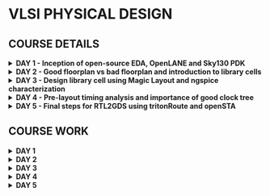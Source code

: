 # VLSI PHYSICAL DESIGN

## COURSE DETAILS

<details>

<summary><b> DAY 1 - Inception of open-source EDA, OpenLANE and Sky130 PDK </b></summary>

+ How to talk to computers
  - Introduction to QFN-48 Package, chip, pads, core, die and IPs
  - Introduction to RISC-V
  - From Software Applications to Hardware
+ SoC design and OpenLANE
  - Introduction to all components of open-source digital asic design
  - Simplified RTL2GDS flow
  - Introduction to OpenLANE and Strive chipsets
  - Introduction to OpenLANE detailed ASIC design flow
+ Get familiar to open-source EDA tools
  - OpenLANE Directory structure in detail
  - Design Preparation Step
  - Review files after design prep and run synthesis
  - OpenLANE Project Git Link Description
  - Steps to characterize synthesis results
  
</details>

<details>

<summary><b> DAY 2 - Good floorplan vs bad floorplan and introduction to library cells </b></summary>

+ Chip Floor planning considerations
  - Utilization factor and aspect ratio
  - Concept of pre-placed cells
  - De-coupling capacitors
  - Power planning
  - Pin placement and logical cell placement blockage
  - Steps to run floorplan using OpenLANE
  - Review floorplan files and steps to view floorplan
  - Review floorplan layout in Magic
+ Library Binding and Placement
  - Netlist binding and initial place design
  - Optimize placement using estimated wire-length and capacitance
  - Final placement optimization
  - Need for libraries and characterization
  - Congestion aware placement using RePlAce
+ Cell design and characterization flows
  - Inputs for cell design flow
  - Circuit design step
  - Layout design step
  - Typical characterization flow
+ General timing characterization parameters
  - Timing threshold definitions
  - Propagation delay and transition time
  
</details>

<details>

<summary><b> DAY 3 - Design library cell using Magic Layout and ngspice characterization </b></summary>

+ Labs for CMOS inverter ngspice simulations
  - IO placer revision
  - SPICE deck creation for CMOS inverter
  - SPICE simulation lab for CMOS inverter
  - Switching Threshold Vm
  - Static and dynamic simulation of CMOS inverter
  - Lab steps to git clone vsdstdcelldesign
+ Inception of Layout and CMOS fabrication process
  - Create Active regions
  - Formation of N-well and P-well
  - Formation of gate terminal
  - Lightly doped drain (LDD) formation
  - Source and drain formation
  - Local interconnect formation
  - Higher level metal formation
  - Lab introduction to Sky130 basic layers layout and LEF using inverter
  - Lab steps to create std cell layout and extract spice netlist
+ Sky130 Tech File Labs
  - Lab steps to create final SPICE deck using Sky130 tech
  - Lab steps to characterize inverter using sky130 model files
  - Lab introduction to Magic tool options and DRC rules
  - Lab introduction to Sky130 pdk's and steps to download labs
  - Lab introduction to Magic and steps to load Sky130 tech-rules
  - Lab exercise to fix poly.9 error in Sky130 tech-file
  - Lab exercise to implement poly resistor spacing to diff and tap
  - Lab challenge exercise to describe DRC error as geometrical construct
  - Lab challenge to find missing or incorrect rules and fix them

</details>

<details>

<summary><b> DAY 4 - Pre-layout timing analysis and importance of good clock tree </b></summary>

+ Timing modelling using delay tables
  - Lab steps to convert grid info to track info
  - Lab steps to convert magic layout to std cell LEF
  - Introduction to timing libs and steps to include new cell in synthesis
  - Introduction to delay tables
  - Delay table usage Part 1
  - Delay table usage Part 2
  - Lab steps to configure synthesis settings to fix slack and include vsdinv
+ Timing analysis with ideal clocks using openSTA
  - Setup timing analysis and introduction to flip-flop setup time
  - Introduction to clock jitter and uncertainty
  - Lab steps to configure OpenSTA for post-synth timing analysis
  - Lab steps to optimize synthesis to reduce setup violations
  - Lab steps to do basic timing ECO
+ Clock tree synthesis TritonCTS and signal integrity
  - Clock tree routing and buffering using H-Tree algorithm
  - Crosstalk and clock net shielding
  - Lab steps to run CTS using TritonCTS
  - Lab steps to verify CTS runs
+ Timing analysis with real clocks using openSTA
  - Setup timing analysis using real clocks
  - Hold timing analysis using real clocks
  - Lab steps to analyze timing with real clocks using OpenSTA
  - Lab steps to execute OpenSTA with right timing libraries and CTS assignment
  - Lab steps to observe impact of bigger CTS buffers on setup and hold timing
  
</details>

<details>

<summary><b> DAY 5 - Final steps for RTL2GDS using tritonRoute and openSTA </b></summary>

+ Routing and design rule check (DRC)
  - Introduction to Maze Routing and Lee's algorithm
  - Lee's Algorithm conclusion
  - Design Rule Check
+ Power Distribution Network and routing
  - Lab steps to build power distribution network
  - Lab steps from power straps to std cell power
  - Basics of global and detail routing and configure TritonRoute
+ TritonRoute Features
  - TritonRoute feature 1 - Honors pre-processed route guides
  - TritonRoute Feature2 & 3 - Inter-guide connectivity and intra- & inter-layer routing
  - TritonRoute method to handle connectivity
  - Routing topology algorithm and final files list post-route
  
</details>

## COURSE WORK

<details>

<summary><b> DAY 1 </b></summary>

## How to talk to computers
Any board is the processor/SoC with interfaces. Packages have predefined pins and these are connected to the chip using wires. Packages have components like pads (signals going inside the chip or out of the chip go through the pads), core (where all the digital logic sits),die, foundry IPs (like SRAM, ADC, DAC, PLL) and macros (like the SoC and SPI)

## SoC design and OpenLANE
For digital ASIC design we require RTL IPs, EDA tools and PDK data. PDK is the interface between the FAB and the designers. It contains process design rules, device models, digital standard cell libraries, IO libraries and much more. To go from RTL to GDS we need to follow the following steps – synthesis, floor/power planning, placement, clock tree synthesis, routing and sign off.

Synthesis – converts RTL into a circuit of components from the standard cell library.

Floor and power planning – partition the chip die between different system building blocks and place the IO pads or define the dimensions, pin locations and routing tracks.

Placement - place the cells on the floorplan rows. We have global and detailed placement.

Clock tree synthesis – create clock distribution network with minimum clock skew.

Routing – Implement interconnects using the available metal layers. We have global and detailed routing.

Sign off – DRC, LVS and STA

OpenLane can be used to harden macros and chips. RTL synthesis is done by yosys and abc. Yosys converts to netlist and abc maps it to a technology library. OpenROAD is used to perform place and route. 
Shown below is the OpenLane design flow

![image](https://github.com/ks-vandana/pes_pd/blob/main/DAY%201/OpenLane_design_flow.png)

## Get familiar to open-source EDA tools 
We are going to see the results of synthesis on OpenLane for a predefined design file **picorv32a**.

After installation is successful run the following commands
```
cd OpenLane
sudo make mount
./flow.tcl -interactive
```
After the previous command we enter in the interactive mode of OpenLane which lets us execute the design flow step by step. We will start with synthesis and check the reports.
```
package require openlane 0.9
prep -design <file_name>
run_synthesis
```

![image](https://github.com/ks-vandana/pes_pd/blob/main/DAY%201/run_synthesis.png)

It is required to give the command **package require openlane 0.9** every time we open the interactive mode.
On running the command **run_synthesis** we can check our designs folder to find a report.
```
cd ../OpenLane/designs/picorv32a/runs/RUN_2023.09.09_18.41.06/reports/synthesis/
```
**RUN_2023.09.09_18.41.06** is the most recent run that was performed. 
Navigate to the above folder and open **1-synthesis.AREA_0.stat.rpt**

![image](https://github.com/ks-vandana/pes_pd/blob/main/DAY%201/run_synthesis_report.png)

From this report we can see that the total number of cells = 10104 and the number of sky130_fd_sc_hd_dfxtp_2 (this is the standard cell for d flip flop) = 1596. Thus the ratio of cells which are d flip flops is 0.157

</details>


<details>

<summary><b> DAY 2 </b></summary>

## Chip Floor planning considerations
1) Define the width and height of the core and die: we first begin with a netlist. Calculate the area occupied by the netlist on a silicon wafer. Inside the die, we have a core, where we place our digital logic. A die is a small semiconductor material specimen on which the fundamental circuit is fabricated. Utilization factor = area occupied by the netlist/total area of the core. Aspect ratio = height/width.

2) Define the location of preplaced cells: Some cells perform certain tasks and can be re-instantiated multiple times like memory, clock gating cells, comparator, mux, and more. These IPs have user-defined locations and hence are placed on the chip before placement and routing which is why we refer to them as preplaced cells.  The location of these cells is not modified during the PNR stages.

3) surround pre-placed cells with decoupling capacitors: VDD takes care of the transition from 0 to 1. VSS takes care of the transition from 1 to 0. To connect VDD or VSS to the circuit we require wires, Since wires have physical dimensions, they will have resistance and inductances. These will reduce the supplied voltages. If the voltage drop is not in the noise margin range, the signal will be in an undefined area. So we can't guarantee that signal is 1 or 0. To prevent this, we add decoupling capacitors in parallel with the circuit. Every time the circuit switches, current is drawn from the capacitors. The RL network is used to replenish the charge in the capacitor.

4) Power planning: When we have a bus of n bits and some logical operation must be done on it, the lines of the bus will either discharge or charge. When multiple capacitors discharge to VSS, the voltage of VSS might increase (ground bounce). When multiple capacitors charge to VDD, the voltage of VDD might decrease (voltage droop). Thus instead of power coming from one source, if it comes from multiple sources, we can avoid signals going into the undefined area.

5) Pin placement: All input pins are on the left-hand side and all the output pins are on the right-hand side.

6) Logical cell placement blockage: We block the area occupied by the pins to prevent the PNR tool from placing logical blocks where the pins are present. 

If installation of OpenLane was a local installation, use the following commands to set up **magic** and **PDKs**

For magic:
```
sudo apt-get update
sudo apt-get install magic
```
For PDK: 
```
git clone https://github.com/RTimothyEdwards/open_pdks.git git_open_pdks
cd ~/git_open_pdks
./configure --enable-sky130-pdk --with-sky130-variants=all --prefix=/home/<unixusername>
make
make install
```
In this lab we are going to see the floorplan of our previously synthesized design picorv32a. Use the following commands.
```
cd OpenLane
sudo make mount
./flow.tcl -interactive
package require openlane 0.9
prep -design <file_name>
run_synthesis
run_floorplan
```
![image](https://github.com/ks-vandana/pes_pd/blob/main/DAY%202/openlane_floorplan.png)

Once floorplan is complete we need to open it in magic to view the floorplan.
```
cd ../OpenLane/designs/picorv32a/runs/<most_recent_run>/results/floorplan/
magic -T ../git_open_pdks/sky130/magic/sky130.tech lef read ../OpenLane/designs/picorv32a/runs/<most_recent_run>/tmp/merged.nom.lef def read picorv32.def &
```
![image](https://github.com/ks-vandana/pes_pd/blob/main/DAY%202/view_floorplan.png)

Once magic opens, we can see the cell. Use **s** and then **v** to center the floorplan. Use **z** to zoom in.

![image](https://github.com/ks-vandana/pes_pd/blob/main/DAY%202/floorplan.png)

![image](https://github.com/ks-vandana/pes_pd/blob/main/DAY%202/pins%20in%20floorplan.png)

![image](https://github.com/ks-vandana/pes_pd/blob/main/DAY%202/cells%20in%20floorplan.png)

![image](https://github.com/ks-vandana/pes_pd/blob/main/DAY%202/standard%20cells%20in%20floorplan.png)


## Library Binding and Placement
This part discusses about placement and the steps involved in it.
Placement and routing
1) Bind netlist with physical cells: The library consists of various flavors of standard cells and their respective timing information and required conditions. It also contains the width and height of each cell.
2) Placement: We place the cells in the available space of the floorplan as close as possible to their respective input and output pins.
3) Optimize placement: This is the stage where we estimate wire length and capacitance and based on that, we place repeaters or buffers. This will prevent the loss of signals. The drawback is that area increases but signal integrity is maintained.

In this lab we are going to see the placement of our previously floorplanned design picorv32a. Use the following commands.
```
cd OpenLane
sudo make mount
./flow.tcl -interactive
package require openlane 0.9
prep -design <file_name>
run_synthesis
run_floorplan
run_placement
```
To view the placement we need to invoke **magic** using the following commands
```
cd ../OpenLane/designs/picorv32a/runs/<most_recent_run>/results/placement/
magic -T ../git_open_pdks/sky130/magic/sky130.tech lef read ../OpenLane/designs/picorv32a/runs/<most_recent_run>/tmp/merged.nom.lef def read picorv32.def &
```

![image](https://github.com/ks-vandana/pes_pd/blob/main/DAY%202/view_placement.png)

This opens up magic where we can see the global placement of the standard cells

![image](https://github.com/ks-vandana/pes_pd/blob/main/DAY%202/placement.png)

![image](https://github.com/ks-vandana/pes_pd/blob/main/DAY%202/placement_std_cells.png)

## Cell design and characterization flows
Cell design flow has 3 parts – inputs, design steps, and outputs. 
Inputs to design a standard cell are PDKs which contain DRC and LVS rules, SPICE models, library, and user-defined specs. SPICE model parameters are the parameters that we get from the foundary. 
Design steps are circuit design, layout design and characterization.
 Circuit design has 2 steps – implement the design and model the NMOS and PMOS to meet the requirements. 
Layout design requires us to get the PMOS and NMOS network graphs from the network. Next we obtain the Euler’s path and get the stick diagram of the layout. We then convert the stick diagram into a layout while adhering to the inputs obtained from previous stages.  
Characterization gives us timing, noise and power information.
Output of circuit design is circuit description language (CDL). Output of layout design is GDS, LEF and extracted spice netlist. Output of characterization is timing, noise, power .libs and functionality of the circuit. 

Characterization flow has the following steps
1) Read the model files
2) Read the extracted SPICE netlist
3) Recognize the behaviour of the circuit
4) Read the models of the sub-circuits
5) Attach the necessary power sources
6) Apply the stimulus
7) Provide necessary output capacitances
8) Provide necessary simulation commands
9) 
Feed in the outputs of the 8 steps to the characterization software tool called GUNA. It will give output as a model that contains timing, noise, power .libs and functionality of the circuit. 

## General timing characterization parameters
Timing threshold definitions are – slew_low_rise_thr,  slew_high_rise_thr, slew_low_fall_thr, slew_high_fall_thr, in_rise_thr, in_fall_thr, out_rise_thr, and out_fall_thr. 
Propagation delay uses in_rise_thr, in_fall_thr, out_rise_thr, and out_fall_thr. Transition time for low to high uses slew_low_rise_thr and  slew_high_rise_thr. Transition time for high to low uses slew_low_fall_thr and slew_high_fall_thr


</details>

<details>

<summary><b> DAY 3 </b></summary>

## Labs for CMOS inverter ngspice simulations
SPICE deck is the connectivity information of the netlist, the inputs necessary, tap points etc. We need to define the component values like W/L ratios, capacitance values, VDD and VSS values. Next we need to identify and name the nodes. 
CMOS circuits are very robust. The parameter that define the robustness of CMOS is switching threshold: This is the point where Vin = Vout = Vm. When we compare 2 circuits where the 1st one has Wn < Wp and the 2nd one has Wn != Wp, Vm2>Vm1. At Vm, Idsp = -Idsn. 

Use the following commands to git clone the required repo
```
cd OpenLane
git clone https://github.com/nickson-jose/vsdstdcelldesign.git
cd vsdstdcelldesign
```
Then find the sky130.tech file and move to the above directory
```
cd ../
cp sky130A.tech ../OpenLane/vsdstdcelldesign/
```
To view the layout of the inverter, use the following command
```
magic -T sky130A.tech sky130_inv.mag &
```
The version of magic on my system is 8.3.105 and to view the layout you need to have the file sky130A.tech which can be downloaded from [https://github.com/praharshapm/vsdmixedsignalflow/blob/master/sky130A.tech](https://github.com/praharshapm/vsdmixedsignalflow/blob/master/sky130A.tech). This file must be downloaded into the **vsdstdcelldesign** folder to run the above command.

![image](https://github.com/ks-vandana/pes_pd/blob/main/DAY%203/Images%20part%201/inverter_magic.png)

![image](https://github.com/ks-vandana/pes_pd/blob/main/DAY%203/Images%20part%201/magic_layout.png)

## Inception of Layout and CMOS fabrication process
16 mask CMOS process

1) Selecting a substrate: The substrate is on which we fabricate the entire design. We usually choose a P-type substrate. Substrate doping should be less than well doping. 
2) Create an active region for transistors: We place 40nm of Si02 on the P substrate. Then we deposit a layer of Si3N2 of thickness 80nm. Then we deposit 1um of photoresist. We use **mask1** and then do photolithography to obtain the active regions. We then etch out Si3N2 and chemically remove the photoresist. When we place the above in an oxidation furnace, we notice a growth in SiO2. This process is called “LOCOS” or “Local Oxidization of Silicon”. We then etch out the remaining Si3N2. 
3) N-well and P-well formation: We deposit photoresist and use **mask2**. The area exposed is washed away after photolithography. P-well is formed using boron in the process called ion implantation. We then use **mask3** and wash away the area exposed after photolithography. N-well is formed using phosphorous during ion implantation. We then take the entire substrate into a high-temperature furnace to drive in the diffusion to form clear wells. In N-well we will create PMOS and in the P-well we will create NMOS. 
4) Formation of ‘gate’: 2 important terms for gate formation are doping concentration and oxide capacitance. We then use **mask4** and then use boron with less energy than the one used to make the P-well to get the desired doping concentration. Similarly we use **mask5** for the N-well region. The original oxide is then stripped and new high-quality oxide is regrown. We then deposit 0.4um polysilicon layer and dope the gate with N-type ion implants. We then use **mask6** and remove exposed areas. This gives us 2 gate terminals. 
5) Lightly doped drain formation: For PMOS, we require P+, P-, and N. For NMOS, we require N+, N-, and P. The reason for this is the hot electron effect and short channel effect. We use **mask7** and deposit phosphorous to make N- implant. Next, we use **mask8** and deposit boron to make a P- implant. Then we deposit a thick layer of Si02 or Si3N4 and do plasma anisotropic etching to make side-wall spacers. 
6) Source and drain formation: Thin screen oxide is applied to avoid channeling during implants. We use **mask9** and then expose the structure to arsenic to make N+ implants. We then use **mask10** and then expose the structure to boron to make P+ implants. We then place the structure in a high-temperature furnace to perform annealing. 
7) Steps to form contacts and interconnects (local): We first remove the thin screen oxide. We then deposit titanium on the wafer surface using sputtering (hitting titanium with argon gas makes particles of titanium sputter out). The wafer is then heated in N2 ambient for 60 seconds and we get TiSi2 and TiN. We then use **mask11** and then etch out the TiN using RCA cleaning. This creates local TiN connections.
8) Higher-level metal formation: We deposit a thick layer of SiO2 doped with phosphorous or boron. We then do chemical mechanical polishing for planarizing the wafer structure. Next, we use **mask12** and drill contact holes. We remove the photoresist and deposit TiN. Next, we deposit blanket tungsten and then do chemical metal polishing. We then put a layer of aluminium, use **mask13**, and etch out the aluminium. SiO2 is deposited and CMP is done. **mask14** is used to drill contact holes and the above process is repeated. We then use **mask15** and use Si3N2 to protect the chip. Finally, we use **mask16** to open the contact holes. 

![image](https://github.com/ks-vandana/pes_pd/blob/main/DAY%203/Images%20part%202/nmos_inv.png)

![image](https://github.com/ks-vandana/pes_pd/blob/main/DAY%203/Images%20part%202/pmos_inv.png)

LEF file gives us information on the metal layer. 

To know the logical function of any design, we first extract the spice and then perform simulations on it. Use the following commands in the tkcon window to extract the spice netlist.
```
pwd
extract all
ext2spice cthresh 0 rthresh 0
ext2spice
```

![image](https://github.com/ks-vandana/pes_pd/blob/main/DAY%203/Images%20part%202/tkcon_inv.png)


## Sky130 Tech File Labs

### LAB 1
The order in which we can see the pins in the spice file is drain, gate, source and substrate. We need to make a few changes
This is the original spice file 
```txt
* SPICE3 file created from sky130_inv.ext - technology: sky130A

.option scale=10000u
.subckt sky130_inv A Y VPWR VGND
M1000 Y A VPWR VPWR pshort w=37 l=23
+  ad=1443 pd=152 as=1517 ps=156
M1001 Y A VGND VGND nshort w=35 l=23
+  ad=1435 pd=152 as=1365 ps=148
C0 A VPWR 0.07fF
C1 VPWR Y 0.11fF
C2 A Y 0.05fF
C3 Y VGND 0.24fF
C4 VPWR VGND 0.59fF
ends
```
After changes, this is the spice file
```txt
* SPICE3 file created from sky130_inv.ext - technology: sky130A

.option scale=0.01u
.include /home/vandana/OpenLane/vsdstdcelldesign/libs/pshort.lib
.include /home/vandana/OpenLane/vsdstdcelldesign/libs/nshort.lib
//.subckt sky130_inv A Y VPWR VGND
M1000 Y A VPWR VPWR pshort_model.0 w=37 l=23
+  ad=1443 pd=152 as=1517 ps=156
M1001 Y A VGND VGND nshort_model.0 w=35 l=23
+  ad=1435 pd=152 as=1365 ps=148
VDD VPWR 0 3.3V
VSS VGND 0 0V
Va A VGND PULSE(0V 3.3V 0 0.1ns 0.1ns 2ns 4ns)

C0 A VPWR 0.07fF
C1 VPWR Y 0.11fF
C2 A Y 0.05fF
C3 Y VGND 0.24fF
C4 VPWR VGND 0.59fF
//.ends
.tran 1n 20n

.control
run
.endc
.end
```
We then run the simulation using this command
```
ngspice sky130_inv.spice
```

### LAB 2
```
plot y vs time a
```
This gives us the transient analysis of the inverter.

![image](https://github.com/ks-vandana/pes_pd/blob/main/DAY%203/Images%20part%203/transient_analysis_inv.png)

We need to find time for rise transition (output from 20% to 80%), fall transition (output from 80% to 20%), cell fall delay and cell rise delay. 

1. Rise transistion: 20% of 3.3V is 0.66V and 80% of 3.3V is 2.64V. We will now locate this on the graph. Everytime we select a point on the graph, we can see its x and y value in the terminal. Difference between x0 at 20% and x0 at 80% is 0.042n seconds.

![image](https://github.com/ks-vandana/pes_pd/blob/main/DAY%203/Images%20part%203/rise_20%25.png)

![image](https://github.com/ks-vandana/pes_pd/blob/main/DAY%203/Images%20part%203/rise_80%25.png)

![image](https://github.com/ks-vandana/pes_pd/blob/main/DAY%203/Images%20part%203/rise_transistion.png)

3. Fall transistion: Difference between x0 at 80% and x0 at 20% is 0.028n seconds.

![image](https://github.com/ks-vandana/pes_pd/blob/main/DAY%203/Images%20part%203/fall_20%25.png)

![image](https://github.com/ks-vandana/pes_pd/blob/main/DAY%203/Images%20part%203/fall_80%25.png)

![image](https://github.com/ks-vandana/pes_pd/blob/main/DAY%203/Images%20part%203/fall_transistion.png)

5. Cell fall delay: 50% of 3.3V is 1.65V. Difference between input x0 at 50% and output x0 at 50% is  seconds.
  
![image](https://github.com/ks-vandana/pes_pd/blob/main/DAY%203/Images%20part%203/cell_fall.png)

![image](https://github.com/ks-vandana/pes_pd/blob/main/DAY%203/Images%20part%203/cell_fall_coords.png)

7. Cell rise delay: Difference between input x0 at 50% and output x0 at 50% is  seconds.
  
![image](https://github.com/ks-vandana/pes_pd/blob/main/DAY%203/Images%20part%203/cell_rise.png)

![image](https://github.com/ks-vandana/pes_pd/blob/main/DAY%203/Images%20part%203/cell_rise_coords.png)

### LAB 3
Use the website ![http://opencircuitdesign.com/magic/](http://opencircuitdesign.com/magic/) to explore the documentation of magic. We are going to focus on DRC. 

### LAB 4
Use this command to set up the lab files needed
```
wget https://opencircuitdesign.com/open_pdks/archive/drc_tests.tgz
tar xfz drc_tests.tgz
cd drc_tests/
```
Use the next command to invoke magic
```
magic -d XR
```
![image](https://github.com/ks-vandana/pes_pd/blob/main/DAY%203/Images%20part%203/magic.png)

### LAB 5
Go to files and open the **met3.mag**. TYping **drc why** gives us the DRC rule associated with what is seen on screen

![image](https://github.com/ks-vandana/pes_pd/blob/main/DAY%203/Images%20part%203/drc_met3.png)

### LAB 6
This lab we will correct the incorrect depictions of DRC. First we open poly but typing **load poly** in the tkcon window. As we can see poly.9 is incorrect.

![image](https://github.com/ks-vandana/pes_pd/blob/main/DAY%203/Images%20part%203/incorrect_poly.png)

To rectify this we will look at sky130A.tech.
Add the following lines after line 5178
```
spacing xhrpoly,uhrpoly,xpc allpolynonres 480 touching_illegal \
	"xhrpoly/uhrpoly resistor spacing to diffusion < %d (poly.9)"
```
Add the following lines after line 4815
```
spacing npres allpolynonres 480 touching_illegal \
	"poly.resistor spacing to N-tap < %d (poly.9)"
```
Then type the following commands in tkcon windown to see the change
```
tech load sky130A.tech
drc check
```
![image](https://github.com/ks-vandana/pes_pd/blob/main/DAY%203/Images%20part%203/corrected%20poly%20drc.png)

### LAB 7
To fix poly and diff and tap drc, make the following changs to the sky130A.tech file. SUbstitute the floowing lines in 4814 and 4815
```
spacing npres alldiff 480 touching_illegal \
	"poly.resistor spacing to N-tap < %d (poly.9)"
```

### LAB 9
To fix nwell errors write the foolowings lines after line 4728 in sky130A.tech
```
variants (full)
cifmaxwidth nwell_untapped 0 bend_illegal \
	"Nwell missing tap (nwell.4)"
variants *
```
Add the following afetr line 1239
```
templayer nwell_tapped
bloat -all nsc nwell
 
templayer nwell_untapped nwell
and-not nwell_tapped
```

</details>

<details>

<summary><b> DAY 4 </b></summary>

## Timing modelling using delay tables
Routing can only occur on the grids specified in **sky130_fd_sc_hd**. This grids are specific to the material of routing medium.

![image](https://github.com/ks-vandana/pes_pd/blob/main/DAY%204/Images%201/edit1.png)

![image](https://github.com/ks-vandana/pes_pd/blob/main/DAY%204/Images%201/edit1_view.png)

Width of the standard cell should be odd multiples of the x_pitch and height of the standard cell should be odd multiples of y_pitch.

![image](https://github.com/ks-vandana/pes_pd/blob/main/DAY%204/Images%201/x_pitch.png)

![image](https://github.com/ks-vandana/pes_pd/blob/main/DAY%204/Images%201/y_pitch.png)

Before we extract the LEF file of the layout, it is important to define what the pins are (class) and what they are used for (use). We use the following command in the tkcon window to make the LEF file.
```
lef write
```
Move this file into the src folder of picorv32a. Run the following commands in the directory.
```
cd vsdstdcelldesign/
cd libs/
cp sky130_fd_sc_hd__* ../OpenLane/designs/picorv32a/src/
cp sky130_vsdinv.lef ../OpenLane/designs/picorv32a/src/
```
Then we need to make a few modiciations to our config file.
```
set ::env(DESIGN_NAME) "picorv32a"

set ::env(VERILOG_FILES) "$::env(DESIGN_DIR)/src/picorv32a.v"
#set ::env(SDC_FILE) "$::env(DESIGN_DIR)/src/picorv32a.sdc"

set ::env(CLOCK_PERIOD) "12.000"
set ::env(CLOCK_PORT) "clk"
set ::env(CLOCK_NET) $::env(CLOCK_PORT)

set ::env(LIB_SYNTH) "$::env(OPENLANE_ROOT)/designs/picorv32a/src/sky130_fd_sc_hd__typical.lib"
set ::env(LIB_SLOWEST) "$::env(OPENLANE_ROOT)/designs/picorv32a/src/sky130_fd_sc_hd__slow.lib"
set ::env(LIB_FASTEST) "$::env(OPENLANE_ROOT)/designs/picorv32a/src/sky130_fd_sc_hd__fast.lib"
set ::env(LIB_TYPICAL) "$::env(OPENLANE_ROOT)/designs/picorv32a/src/sky130_fd_sc_hd__typical.lib"

set ::env(EXTRA_LEFS) [glob $::env(OPENLANE_ROOT)/designs/$::env(DESIGN_NAME)/src/*.lef]

set filename $::env(DESIGN_DIR)/$::env(PDK)_$::env(STD_CELL_LIBRARY)_config.tcl
if { [file exists $filename] == 1} {
	source $filename
}
```
We then open the interactive mode of OpenLane with a few extra commands
```
cd OpenLane
sudo make mount
./flow.tcl -interactive
package require openlane 0.9
prep -design <file_name> -tag <run_name>  -overwrite
set lefs [glob $::env(DESIGN_DIR)/src/*.lef]
add_lefs -src $lefs
```
This shows us that the inverter used in the design will be our custom inverter.

![image](https://github.com/ks-vandana/pes_pd/blob/main/DAY%204/Images%201/merged.png)

Then run **run_synthesis** and **run_floorplan** to ensure that inverter is being used. If we open picorv32a in magic, we see that our inverter is being used. 

![image](https://github.com/ks-vandana/pes_pd/blob/main/DAY%204/Images%201/vsd_inv_in_picorv32a_1.png)

![image](https://github.com/ks-vandana/pes_pd/blob/main/DAY%204/Images%201/vsd_inv_in_picorv32a_2.png)

## Timing analysis with ideal clocks using openSTA
Designers employ static timing analysis tools (STA) to assess the timing performance of a circuit. When discussing STA analysis before clock tree synthesis, our primary focus is on setup timing concerning a launch clock. STA tools identify issues like worst negative slack (WNS) and total negative slack (TNS), which indicate the most critical path delay and the cumulative path delay concerning our setup timing constraint. Addressing these slack violations can be resolved through debugging using STA analysis within the OpenLANE tool, which incorporates OpenSTA. For the design to be complete, the worst negative slack needs to be above or equal to 0.

To perform timing analysis, we need to have 2 files
1. my_base.sdc saved in src of picorv32a in OpenLane:
```
set ::env(CLOCK_PORT) clk
set ::env(CLOCK_PERIOD) 16.000

set ::env(SYNTH_DRIVING_CELL) sky130_fd_sc_hd__inv_8
set ::env(SYNTH_DRIVING_CELL_PIN) Y
set ::env(SYNTH_CAP_LOAD) 17.65
set ::env(SYNTH_MAX_FANOUT) 4

create_clock [get_ports $::env(CLOCK_PORT)]  -name $::env(CLOCK_PORT)  -period $::env(CLOCK_PERIOD)
set IO_PCT 0.2
set input_delay_value [expr $::env(CLOCK_PERIOD) * $IO_PCT]
set output_delay_value [expr $::env(CLOCK_PERIOD) * $IO_PCT]
puts "\[INFO\]: Setting output delay to: $output_delay_value"
puts "\[INFO\]: Setting input delay to: $input_delay_value"

set_max_fanout $::env(SYNTH_MAX_FANOUT) [current_design]

set clk_indx [lsearch [all_inputs] [get_port $::env(CLOCK_PORT)]]
#set rst_indx [lsearch [all_inputs] [get_port resetn]]
set all_inputs_wo_clk [lreplace [all_inputs] $clk_indx $clk_indx]
#set all_inputs_wo_clk_rst [lreplace $all_inputs_wo_clk $rst_indx $rst_indx]
set all_inputs_wo_clk_rst $all_inputs_wo_clk


# correct resetn
set_input_delay $input_delay_value  -clock [get_clocks $::env(CLOCK_PORT)] $all_inputs_wo_clk_rst
#set_input_delay 0.0 -clock [get_clocks $::env(CLOCK_PORT)] {resetn}
set_output_delay $output_delay_value  -clock [get_clocks $::env(CLOCK_PORT)] [all_outputs]

# TODO set this as parameter
set_driving_cell -lib_cell $::env(SYNTH_DRIVING_CELL) -pin $::env(SYNTH_DRIVING_CELL_PIN) [all_inputs]
set cap_load [expr $::env(SYNTH_CAP_LOAD) / 1000.0]
puts "\[INFO\]: Setting load to: $cap_load"
set_load  $cap_load [all_outputs]
```
2. pre_sta.conf saved in OpenLane directory:
```
set_cmd_units -time ns -capacitance pF -current mA -voltage V -resistance kOhm -distance um
read_liberty -max /home/vandana/OpenLane/designs/picorv32a/src/sky130_fd_sc_hd__slow.lib
read_liberty -min /home/vandana/OpenLane/designs/picorv32a/src/sky130_fd_sc_hd__fast.lib
read_verilog /home/vandana/OpenLane/designs/picorv32a/runs/RUN_2023.09.14_05.39.56/results/synthesis/picorv32a.v
link_design picorv32a
read_sdc /home/vandana/OpenLane/designs/picorv32a/src/my_base.sdc
report_checks -path_delay min_max -fields {slew trans net cap input_pin}
report_tns
report_wns
```
Once saved we run the following command in the OpenLane directory
```
sta pre_sta.conf
```
![image](https://github.com/ks-vandana/pes_pd/blob/main/DAY%204/Images%201/sta.png)

## Clock tree synthesis TritonCTS and signal integrity
We now run **run_floorplan**, **run_placement** and **run_cts** in OpenLane

![image](https://github.com/ks-vandana/pes_pd/blob/main/DAY%204/Images%201/run_cts.png)

## Timing analysis with real clocks using openSTA
Invoke OpenROAD uisng the following commands
```
cd OpenLane
sudo make mount
./flow.tcl -interactive
package require openlane 0.9
prep -design <file_name> -tag <run_name>  -overwrite
set lefs [glob $::env(DESIGN_DIR)/src/*.lef]
add_lefs -src $lefs
run_synthesis
run_floorplan
run_placement
run_cts
openroad
read_lef $::env(MERGED_LEF)
read_def designs/picorv32a/runs/<recent_run>/results/cts/picorv32a.def
write_db picorv32a_cts.db
read_db picorv32a_cts.db
read_verilog /home/vandana/OpenLane/designs/picorv32a/runs/<recent_run>/results/synthesis/picorv32a.v
read_liberty -max $::env(LIB_SLOWEST)
read_liberty -max $::env(LIB_FASTEST)
read_sdc designs/picorv32a/src/my_base.sdc
set_propagated_clock [all_clocks]
report_checks -path_delay min_max -format full_clock_expanded -digits 4
report_clock_skew_metric -hold
report_clock_skew_metric -setup
```
![image](https://github.com/ks-vandana/pes_pd/blob/main/DAY%204/Images%201/ta.png)

</details>


<details>

<summary><b> DAY 5 </b></summary>

## Power Distribution Network
After generating our clock tree network and verifying post routing STA checks we are ready to generate the power distribution network **gen_pdn** in OpenLANE. The PDN feature within OpenLANE will create the following - power ring global to the entire core, power halo local to any preplaced cells, power straps to bring power into the center of the chip and power rails for the standard cells.

It is important to note that the pitch of the metal 1 power rails defines the height of the standard cells.
```
cd OpenLane
sudo make mount
./flow.tcl -interactive
package require openlane 0.9
prep -design <file_name> -tag <run_name>  -overwrite
set lefs [glob $::env(DESIGN_DIR)/src/*.lef]
add_lefs -src $lefs
run_synthesis
run_floorplan
run_placement
run_cts
gen_pdn
run_routing
```

![image]()

## Global and Detailed Routing
OpenLANE uses TritonRoute as the routing engine. We use **run_routing** to get the routed design. 

There are 2 stages in routing - global and detailed. Global routing first partitions the chip into routing regions and searches for region-to-region paths for all signal nets. This is followed by detailed routing, which determines the exact tracks and vias of these nets based on their region assignments.

If DRC errors persist after routing, we have 2 options - re-run the routing or manually fix the DRC errors.

## SPEF Extraction
Once the routing process is finished, you can proceed to extract interconnect parasitics for conducting sign-off post-route STA (Static Timing Analysis). These parasitics are extracted and stored in a SPEF (Standard Parasitic Exchange Format) file. It's important to note that the SPEF extraction tool is currently not integrated into OpenLANE.
Use the following commands for SPEF extraction.
```
cd ~/Desktop/work/tools/SPEFEXTRACTOR
python3 main.py <path to merged.lef in tmp> <path to def in routing>
```

</details>

